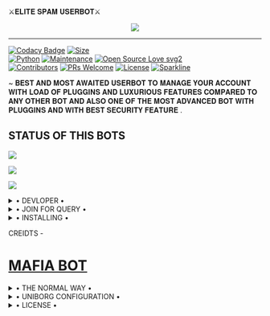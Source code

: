 ⚔️𝐄𝐋𝐈𝐓𝐄 𝐒𝐏𝐀𝐌 𝐔𝐒𝐄𝐑𝐁𝐎𝐓⚔️



<p align="center">

<img src="https://telegra.ph/file/590c1a6d30ba3a44ddab6.jpg">

-------------------------------------------------

[![Codacy Badge](https://api.codacy.com/project/badge/Grade/f7c51539e67b483bb8d7749acca51d3a)](https://app.codacy.com/gh/T3AM-ELITES/ELITES-SPAM-BOT?utm_source=github.com&utm_medium=referral&utm_content=T3AM-ELITES/ELITES-SPAM-BOT&utm_campaign=Badge_Grade_Settings)
[![Size](https://img.shields.io/github/repo-size/T3AM-ELITES/ELITES-SPAM-BOT?style=flat-square&color=green)](https://github.com/T3AM-ELITES/ELITES-SPAM-BOT/)   
[![Python](https://img.shields.io/badge/Python-v3.9-blue)](https://www.python.org/)
[![Maintenance](https://img.shields.io/badge/Maintained%3F-yes-green.svg)](https://github.com/T3AM-ELITES/ELITES-SPAM-BOT/graphs/commit-activity)
[![Open Source Love svg2](https://badges.frapsoft.com/os/v2/open-source.svg?v=103)](https://github.com/T3AM-ELITES/ELITES-SPAM-BOT)   
[![Contributors](https://img.shields.io/github/contributors/T3AM-ELITES/ELITES-SPAM-BOT?style=flat-square&color=green)](https://github.com/T3AM-ELITES/ELITES-SPAM-BOT/graphs/contributors)
[![PRs Welcome](https://img.shields.io/badge/PRs-welcome-brightgreen.svg?style=flat-square)](https://makeapullrequest.com)
[![License](https://img.shields.io/badge/License-AGPL-blue)](https://github.com/T3AM-ELITES/ELITES-SPAM-BOT/blob/main/LICENSE)
[![Sparkline](https://stars.medv.io/T3AM-ELITES/ELITES-SPAM-BOT)](https://stars.medv.io/T3AM-ELITES/ELITES-SPAM-BOT)



~ 𝐁𝐄𝐒𝐓 𝐀𝐍𝐃 𝐌𝐎𝐒𝐓 𝐀𝐖𝐀𝐈𝐓𝐄𝐃 𝐔𝐒𝐄𝐑𝐁𝐎𝐓 𝐓𝐎 𝐌𝐀𝐍𝐀𝐆𝐄 𝐘𝐎𝐔𝐑 𝐀𝐂𝐂𝐎𝐔𝐍𝐓 𝐖𝐈𝐓𝐇 𝐋𝐎𝐀𝐃 𝐎𝐅 𝐏𝐋𝐔𝐆𝐆𝐈𝐍𝐒 𝐀𝐍𝐃 𝐋𝐔𝐗𝐔𝐑𝐈𝐎𝐔𝐒 𝐅𝐄𝐀𝐓𝐔𝐑𝐄𝐒 𝐂𝐎𝐌𝐏𝐀𝐑𝐄𝐃 𝐓𝐎 𝐀𝐍𝐘 𝐎𝐓𝐇𝐄𝐑 𝐁𝐎𝐓 𝐀𝐍𝐃 𝐀𝐋𝐒𝐎 𝐎𝐍𝐄 𝐎𝐅 𝐓𝐇𝐄 𝐌𝐎𝐒𝐓 𝐀𝐃𝐕𝐀𝐍𝐂𝐄𝐃 𝐁𝐎𝐓 𝐖𝐈𝐓𝐇 𝐏𝐋𝐔𝐆𝐆𝐈𝐍𝐒 𝐀𝐍𝐃 𝐖𝐈𝐓𝐇 𝐁𝐄𝐒𝐓 𝐒𝐄𝐂𝐔𝐑𝐈𝐓𝐘 𝐅𝐄𝐀𝐓𝐔𝐑𝐄 .




## STATUS OF THIS BOTS 
<p align="left"><a href="https://github.com/T3AM-ELITES/ELITES-SPAM-BOT/network/members"><img src="https://img.shields.io/github/forks/T3AM-ELITES/ELITES-SPAM-BOT?label=Forks&logoColor=Black&style=social"></a><p align="left"><a href="https://github.com/T3AM-ELITES/ELITES-SPAM-BOT/stargazers"><img src="https://img.shields.io/github/stars/T3AM-ELITES/ELITES-SPAM-BOT?logoColor=Blue&style=social"></a><p align="left"><a href="https://github.com/T3AM-ELITES/ELITES-SPAM-BOT"></a><p align="left"><a href="https://github.com/T3AM-ELITES/ELITES-SPAM-BOT?"><img src="https://img.shields.io/github/last-commit/T3AM-ELITES/ELITES-SPAM-BOT?style=plastic"></a>



<details>

  <summary> • DEVLOPER • </summary>

### The Easy Way

<h4>✴️ 𝙲𝙾𝙽𝚃𝙰𝙲𝚃 𝙸𝙽 𝚃𝙴𝙻𝙴𝙶𝚁𝙰𝙼 ✴️</h4>

## 𝚃𝙷𝙸𝚂 𝚄𝚂𝙴𝚁𝙱𝙾𝚃 𝙼𝙰𝙳𝙴 𝙱𝚈  ⚜️𝙴𝙻𝙸𝚃𝙴 𝙱𝙾𝚈⚜️
⚜️ [𝙴𝙻𝙸𝚃𝙴 𝙱𝙾𝚈](https://t.me/ELITEBOY_XD_1724) 
 - 𝚆𝙸𝚃𝙷 𝚃𝙷𝙴 𝚂𝚄𝙿𝙿𝙾𝚁𝚃 𝙾𝙵 𝙳3𝚅𝙸𝙻𝙱𝙾𝚃 𝙰𝙽𝙳 𝚂𝙰𝚅𝙰𝙶𝙴𝙱𝙾𝚃 𝙾𝚆𝙽𝙴𝚁.......
┏━━━━━━━━━━━━━━━━━━━
┣•➳➠ [𝙳3𝙺𝚁𝙸𝚂𝙷](https://t.me/D3_krish)
┣•➳➠ [𝚂𝙰𝙼𝙴𝙴𝚁](https://t.me/SAMEER_795)
┣•➳➠ [𝚃𝙴𝙰𝙼 𝙴𝙻𝙸𝚃𝙴](https://t.me/ELites_userbot)
┗━━━━━━━━━━━━━━━━━━━
</details>

<details>

  <summary> • JOIN FOR QUERY • </summary>

### The Easy Way

<h4>✴️ 𝙸𝙽 𝚃𝙴𝙻𝙴𝙶𝚁𝙰𝙼 𝙲𝙷𝙰𝙽𝙽𝙴𝙻 & 𝙶𝚁𝙾𝚄𝙿 ✴️</h4>

## Join our Support Channel and Group regrading bug fixes

<a href="https://t.me/savage_techy"><img src="https://img.shields.io/badge/Join-SUPPORT%20CHANNEL-red.svg?logo=Telegram"></a>
<a href="https://t.me/elites_userbot"><img src="https://img.shields.io/badge/Join-SUPPORT%20GROUP-red.svg?logo=Telegram"></a>

</details>


<details>

  <summary> • INSTALLING • </summary>

### The Easy Way

<h4>✴️ DEPLOY TO HEROKU ✴️</h4>


<a href="https://dashboard.heroku.com/new?button-url=https%3A%2F%2Fgithub.com%2FT3AM-ELITES%2FELITES-SPAM-BOT&template=https%3A%2F%2Fgithub.com%2FT3AM-ELITES%2FELITES-SPAM-BOT" rel="nofollow" style="background-color: initial; box-sizing: border-box; color: #0366d6; text-decoration-line: none;"><img alt="Deploy" data-canonical-src="https://www.herokucdn.com/deploy/button.svg" src="https://camo.githubusercontent.com/83b0e95b38892b49184e07ad572c94c8038323fb/68747470733a2f2f7777772e6865726f6b7563646e2e636f6d2f6465706c6f792f627574746f6e2e737667" style="border-style: none; box-sizing: initial; max-width: 100%;" /></a></div>
 


TAKE STRING FROM HERE -

[![REPL](https://repl.it/badge/github/spandey112/SensibleUserbot)](https://replit.com/@sameerpanthi/ELITES-SPAM-BOT#main.py)

</details>  



CREIDTS -

# [MAFIA BOT](https://github.com/H1M4N5HU0P/MAFIA-USERBOT)

<details>

  <summary> • THE NORMAL WAY • </summary>

Simply clone the repository and run the main file:
```sh
git clone https://github.com/kartikrajofficial/ELITE-SPAM-BOT.git
cd ELITE-BOT
virtualenv -p /usr/bin/python3 venv
. ./venv/bin/activate
pip install -r requirements.txt
# <Create local_config.py with variables as given below>
python3 -m userbot
```

An example `local_config.py` file could be:

**Not All of the variables are mandatory**

__The Userbot should work by setting only the first two variables__

```python3
from heroku_config import Var

class Development(Var):
  APP_ID = 6
  API_HASH = "eb06d4abfb49dc3eeb1aeb98ae0f581e"
```

</details>
<details>

  <summary> • UNIBORG CONFIGURATION • </summary>

The UniBorg Config is situated in `userbot/uniborgConfig.py`.

**Heroku Configuration**
Simply just leave the Config as it is.

**Local Configuration**
Fortunately there are no Mandatory vars for the UniBorg Support Config.

</details>

<details>

<summary> • LICENSE • </summary>

![](https://www.gnu.org/graphics/gplv3-or-later.png)

Copyright (C) 2021 TEAM ELITE

Poject [⚜️ELITEBOT⚜️](https://github.com/T3AM-ELITES/ELITES-SPAM-BOT/blob) is free software: you can redistribute it and/or modify

it under the terms of the GNU General Public License as published by

the Free Software Foundation, either version 3 of the License, or

(at your option) any later version.

This program is distributed in the hope that it will be useful,

but WITHOUT ANY WARRANTY; without even the implied warranty of

MERCHANTABILITY or FITNESS FOR A PARTICULAR PURPOSE.  See the

GNU General Public License for more details.

You should have received a copy of the GNU General Public License

along with this program. If not, see <https://www.gnu.org/licenses/>.

</details>
